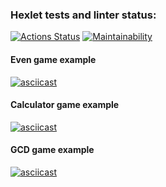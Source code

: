 ### Hexlet tests and linter status:
[![Actions Status](https://github.com/devmartynov/java-project-lvl1/workflows/hexlet-check/badge.svg)](https://github.com/devmartynov/java-project-lvl1/actions) [![Maintainability](https://api.codeclimate.com/v1/badges/c3303d7b7cf77079da3e/maintainability)](https://codeclimate.com/github/devmartynov/java-project-lvl1/maintainability)

#### Even game example
[![asciicast](https://asciinema.org/a/izDHTpkCQE7sfH8iFWSoIv0Xv.png)](https://asciinema.org/a/izDHTpkCQE7sfH8iFWSoIv0Xv)

#### Calculator game example
[![asciicast](https://asciinema.org/a/PDf5gHLJBrjnb7yYUtZhdUUWY.png)](https://asciinema.org/a/PDf5gHLJBrjnb7yYUtZhdUUWY)

#### GCD game example
[![asciicast](https://asciinema.org/a/afRGhWgRJzu3KiPgFpsahznXk.png)](https://asciinema.org/a/afRGhWgRJzu3KiPgFpsahznXk)